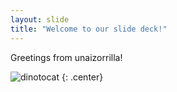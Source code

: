 ```yaml
---
layout: slide
title: "Welcome to our slide deck!"
---
```


Greetings from unaizorrilla!

![dinotocat](https://octodex.github.com/images/manufacturetocat.png)
{: .center}

